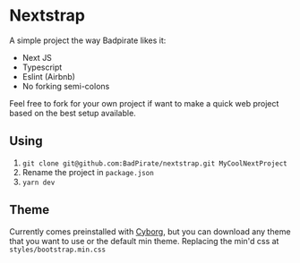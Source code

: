 # Nextstrap

A simple project the way Badpirate likes it:

- Next JS
- Typescript
- Eslint (Airbnb)
- No forking semi-colons

Feel free to fork for your own project if want to make a quick web project based on the best setup available.

## Using

1. `git clone git@github.com:BadPirate/nextstrap.git MyCoolNextProject`
2. Rename the project in `package.json`
3. `yarn dev`

## Theme

Currently comes preinstalled with [Cyborg](https://bootswatch.com/cyborg/), but you can download any theme that you want to use or the default min theme.  Replacing the min'd css at `styles/bootstrap.min.css`